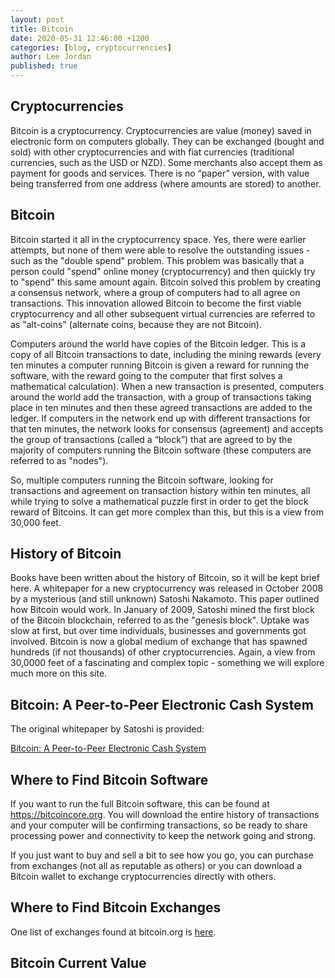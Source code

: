 ```yaml
---
layout: post
title: Bitcoin
date: 2020-05-31 12:46:00 +1200
categories: [blog, cryptocurrencies]
author: Lee Jordan
published: true
---
```


<h2>Cryptocurrencies</h2>

<p>Bitcoin is a cryptocurrency. Cryptocurrencies are value (money) saved in electronic form on computers globally. They can be exchanged (bought and sold) with other cryptocurrencies and with fiat currencies (traditional currencies, such as the USD or NZD). Some merchants also accept them as payment for goods and services. There is no “paper” version, with value being transferred from one address (where amounts are stored) to another.</p>

<h2>Bitcoin</h2>

<p>Bitcoin started it all in the cryptocurrency space. Yes, there were earlier attempts, but none of them were able to resolve the outstanding issues - such as the "double spend" problem. This problem was basically that a person could "spend" online money (cryptocurrency) and then quickly try to "spend" this same amount again. Bitcoin solved this problem by creating a consensus network, where a group of computers had to all agree on transactions. This innovation allowed Bitcoin to become the first viable cryptocurrency and all other subsequent virtual currencies are referred to as "alt-coins" (alternate coins, because they are not Bitcoin).</p>

<p>Computers around the world have copies of the Bitcoin ledger. This is a copy of all Bitcoin transactions to date, including the mining rewards (every ten minutes a computer running Bitcoin is given a reward for running the software, with the reward going to the computer that first solves a mathematical calculation). When a new transaction is presented, computers around the world add the transaction, with a group of transactions taking place in ten minutes and then these agreed transactions are added to the ledger. If computers in the network end up with different transactions for that ten minutes, the network looks for consensus (agreement) and accepts the group of transactions (called a “block”) that are agreed to by the majority of computers running the Bitcoin software (these computers are referred to as "nodes").</p>

<p>So, multiple computers running the Bitcoin software, looking for transactions and agreement on transaction history within ten minutes, all while trying to solve a mathematical puzzle first in order to get the block reward of Bitcoins. It can get more complex than this, but this is a view from 30,000 feet.</p>

<h2>History of Bitcoin</h2>

<p>Books have been written about the history of Bitcoin, so it will be kept brief here. A whitepaper for a new cryptocurrency was released in October 2008 by a mysterious (and still unknown) Satoshi Nakamoto. This paper outlined how Bitcoin would work. In January of 2009, Satoshi mined the first block of the Bitcoin blockchain, referred to as the "genesis block". Uptake was slow at first, but over time individuals, businesses and governments got involved. Bitcoin is now a global medium of exchange that has spawned hundreds (if not thousands) of other cryptocurrencies. Again, a view from 30,0000 feet of a fascinating and complex topic - something we will explore much more on this site.</p>

<h2>Bitcoin: A Peer-to-Peer Electronic Cash System</h2>

<p>The original whitepaper by Satoshi is provided:</p>

<p><a href="https://geraldleejordan.com/public/assets/pdf/bitcoin.pdf" title="Bitcoin: A Peer-to-Peer Electronic Cash System" target="_blank">Bitcoin: A Peer-to-Peer Electronic Cash System</a></p>

<h2>Where to Find Bitcoin Software</h2>

<p>If you want to run the full Bitcoin software, this can be found at <a href="https://bitcoincore.org" title="Bitcoin Core" rel="nofollow" target="_blank">https://bitcoincore.org</a>. You will download the entire history of transactions and your computer will be confirming transactions, so be ready to share processing power and connectivity to keep the network going and strong.</p>

<p>If you just want to buy and sell a bit to see how you go, you can purchase from exchanges (not all as reputable as others) or you can download a Bitcoin wallet to exchange cryptocurrencies directly with others.<p>

<h2>Where to Find Bitcoin Exchanges</h2>

<p>One list of exchanges found at bitcoin.org is <a href="https://bitcoin.org/en/exchanges#p2p" title="Bitcoin exchanges" rel="nofollow" target="_blank">here</a>.</p>

<h2>Bitcoin Current Value</h2>

<p><script type="text/javascript" src="https://files.coinmarketcap.com/static/widget/currency.js"></script><div class="coinmarketcap-currency-widget" data-currencyid="1" data-base="NZD" data-secondary="" data-ticker="true" data-rank="true" data-marketcap="true" data-volume="true" data-statsticker="true" data-stats="NZD"></div></p>
